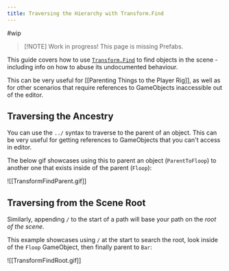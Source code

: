 ```yaml
---
title: Traversing the Hierarchy with Transform.Find
---
```

#wip

> [!NOTE] Work in progress!
> This page is missing Prefabs.

This guide covers how to use [`Transform.Find`](https://docs.unity3d.com/ScriptReference/Transform.Find.html) to find objects in the scene - including info on how to abuse its undocumented behaviour.

This can be very useful for [[Parenting Things to the Player Rig]], as well as for other scenarios that require references to GameObjects inaccessible out of the editor.

## Traversing the Ancestry

You can use the `../` syntax to traverse to the parent of an object. This can be very useful for getting references to GameObjects that you can't access in editor.

The below gif showcases using this to parent an object (`ParentToFloop`) to another one that exists inside of the parent (`Floop`):

![[TransformFindParent.gif]]

## Traversing from the Scene Root

Similarly, appending `/` to the start of a path will base your path on the *root of the scene*.

This example showcases using `/` at the start to search the root, look inside of the `Floop` GameObject, then finally parent to `Bar`:

![[TransformFindRoot.gif]]